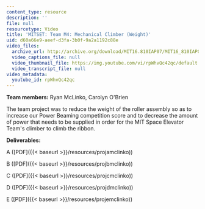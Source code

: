 ```yaml
---
content_type: resource
description: ''
file: null
resourcetype: Video
title: 'MITSET: Team M4: Mechanical Climber (Weight)'
uid: d60a66e9-aeef-d3fa-3b0f-9a2a1192c88e
video_files:
  archive_url: http://archive.org/download/MIT16.810IAP07/MIT16_810IAP07team_m4_300k.mp4
  video_captions_file: null
  video_thumbnail_file: https://img.youtube.com/vi/rpWhvQc42qc/default.jpg
  video_transcript_file: null
video_metadata:
  youtube_id: rpWhvQc42qc
---
```


**Team members:** Ryan McLinko, Carolyn O'Brien

The team project was to reduce the weight of the roller assembly so as to increase our Power Beaming competition score and to decrease the amount of power that needs to be supplied in order for the MIT Space Elevator Team's climber to climb the ribbon.

**Deliverables:**

A ([PDF]({{< baseurl >}}/resources/projamclinko))

B ([PDF]({{< baseurl >}}/resources/projbmclinko))

C ([PDF]({{< baseurl >}}/resources/projcmclinko))

D ([PDF]({{< baseurl >}}/resources/projdmclinko))

E ([PDF]({{< baseurl >}}/resources/projemclinko))